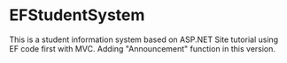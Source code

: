 # EFStudentSystem
This is a student information system based on ASP.NET Site tutorial using EF code first with MVC. Adding "Announcement" function in this version.
